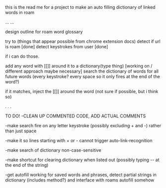 this is the read me for a project to make an auto filling dictionary of linked words in roam

...
...


design outline for roam word glossary

try to (things that appear possible from chrome extension docs)
detect if url is roam [done]
detect keystrokes from user [done]

if i can do those.

add any word with [[]] around it to a dictionary(type thing) [working on / different approach maybe necessary]
search the dictionary of words for all future words (every keystroke? every space so it only fires at the end of the word?)

if it matches, inject the [[]] around the word (not sure if possible, but i think so)


.
.
.



TO DO!
-CLEAN UP COMMENTED CODE, ADD ACTUAL COMMENTS

-make search fire on any letter keystroke (possibly excluding + and -) rather than just space

-make it so lines starting with + or - cannot trigger auto-link-recognition

-make search of dictionary non-case-sensitive

-make shortcut for clearing dictionary when listed out (possibly typing -- at the end of the string)

-get autofill working for saved words and phrases, detect partial strings in dictionary (includes method?) and interface with roams autofill somehow
